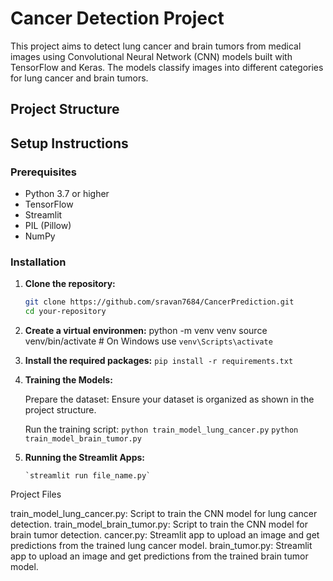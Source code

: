 # Cancer Detection Project

This project aims to detect lung cancer and brain tumors from medical images using Convolutional Neural Network (CNN) models built with TensorFlow and Keras. The models classify images into different categories for lung cancer and brain tumors.

## Project Structure


## Setup Instructions

### Prerequisites

- Python 3.7 or higher
- TensorFlow
- Streamlit
- PIL (Pillow)
- NumPy

### Installation

1. **Clone the repository:**
   ```sh
   git clone https://github.com/sravan7684/CancerPrediction.git
   cd your-repository
2. **Create a virtual environmen:**
     python -m venv venv
    source venv/bin/activate  # On Windows use `venv\Scripts\activate`

3. **Install the required packages:**
         `pip install -r requirements.txt`


4.  **Training the Models:**

    Prepare the dataset: Ensure your dataset is organized as shown in the project structure.

    Run the training script: `python train_model_lung_cancer.py`
                              `python train_model_brain_tumor.py`


5.  **Running the Streamlit Apps:**

        `streamlit run file_name.py`

Project Files

train_model_lung_cancer.py: Script to train the CNN model for lung cancer detection.
train_model_brain_tumor.py: Script to train the CNN model for brain tumor detection.
cancer.py: Streamlit app to upload an image and get predictions from the trained lung cancer model.
brain_tumor.py: Streamlit app to upload an image and get predictions from the trained brain tumor model.

    

    

   

   

